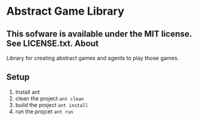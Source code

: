 Abstract Game Library
=====================

This sofware is available under the MIT license. See LICENSE.txt.
About
-----

Library for creating abstract games and agents to play those games.

Setup
-----

1. Install ant
2. clean the project `ant clean`
3. build the project `ant install`
4. run the projcet `ant run`
